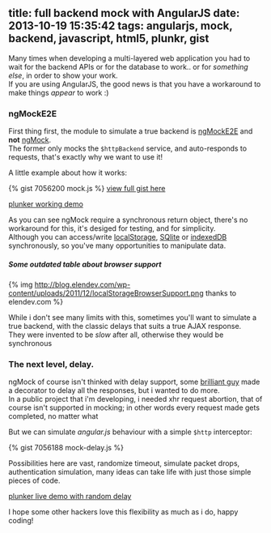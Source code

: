 title: full backend mock with AngularJS
date: 2013-10-19 15:35:42
tags: angularjs, mock, backend, javascript, html5, plunkr, gist
---

Many times when developing a multi-layered web application you had to wait for the backend APIs or for the database to work.. or for _something else_, in order to show your work.  
If you are using AngularJS, the good news is that you have a workaround to make things _appear_ to work :)

### ngMockE2E
First thing first, the module to simulate a true backend is [ngMockE2E][ngmocke2e] and **not** [ngMock][ngmock].  
The former only mocks the `$httpBackend` service, and auto-responds to requests, that's exactly why we want to use it!

A little example about how it works:

{% gist 7056200 mock.js %}
[view full gist here][gist-step1]

[plunker working demo][plunker-step1]

As you can see ngMock require a synchronous return object, there's no workaround for this, it's desiged for testing, and for simplicity.  
Although you can access/write [localStorage][localstorage], [SQlite][sqlite] or [indexedDB][indexeddb] synchronously, so you've many opportunities to manipulate data.  

##### Some outdated table about browser support
{% img http://blog.elendev.com/wp-content/uploads/2011/12/localStorageBrowserSupport.png thanks to elendev.com %}

While i don't see many limits with this, sometimes you'll want to simulate a true backend, with the classic delays that suits a true AJAX response.  
They were invented to be _slow_ after all, otherwise they would be synchronous

### The next level, delay.

ngMock of course isn't thinked with delay support, some [brilliant guy][endlesslink] made a decorator to delay all the responses, but i wanted to do more.  
In a public project that i'm developing, i needed xhr request abortion, that of course isn't supported in mocking; in other words every request made gets completed, no matter what  

But we can simulate _angular.js_ behaviour with a simple `$http` interceptor:

{% gist 7056188 mock-delay.js %}

Possibilities here are vast, randomize timeout, simulate packet drops, authentication simulation, many ideas can take life with just those simple pieces of code.  

[plunker live demo with random delay][plunker-step2]

I hope some other hackers love this flexibility as much as i do, happy coding!

[ngmocke2e]: http://docs.angularjs.org/api/ngMockE2E.$httpBackend
[ngmock]: http://docs.angularjs.org/api/ngMock.$httpBackend
[plunker-step1]: http://plnkr.co/edit/6LInNX?p=preview
[gist-step1]: https://gist.github.com/mrgamer/7056200


[localstorage]: http://caniuse.com/namevalue-storage
[sqlite]: http://caniuse.com/sql-storage
[indexeddb]: http://caniuse.com/indexeddb

[endlesslink]: http://endlessindirection.wordpress.com/2013/05/18/angularjs-delay-response-from-httpbackend/

[plunker-step2]: http://
